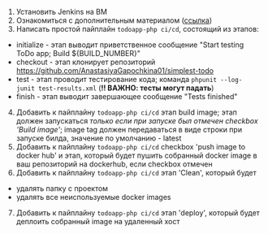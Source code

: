 1) Установить Jenkins на ВМ
2) Ознакомиться с дополнительным материалом ([ссылка]())
3) Написать простой пайплайн `todoapp-php ci/cd`, состоящий из этапов:
- initialize - этап выводит приветственное сообщение "Start testing ToDo app; Build ${BUILD_NUMBER}"
- checkout - этап клонирует репозиторий https://github.com/AnastasiyaGapochkina01/simplest-todo
- test - этап проводит тестирование кода; команда `phpunit --log-junit test-results.xml` (**!! ВАЖНО: тесты могут падать**)
- finish - этап выводит завершающее сообщение "Tests finished"

4) Добавить к пайплайну `todoapp-php ci/cd` этап build image; этап должен запускаться _только если при запуске был отмечен checkbox 'Build image'_; 
image tag должен передаваться в виде строки при запуске билда, значение по умолчанию - latest
5) Добавить к пайплайну `todoapp-php ci/cd` checkbox 'push image to docker hub' и этап, который будет пушить собранный docker image в ваш репозиторий на dockerhub, если checkbox отмечен
6) Добавить к пайплайну `todoapp-php ci/cd` этап 'Clean', который будет 
- удалять папку с проектом
- удалять все неиспользуемые docker images
7) Добавить к пайплайну `todoapp-php ci/cd` этап 'deploy', который будет деплоить собранный image на удаленный хост
